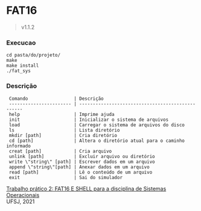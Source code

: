 # FAT16
> v1.1.2 

### Execucao
```
cd pasta/do/projeto/
make
make install
./fat_sys
```
 

### Descrição


     Comando                 | Descrição                                         
     ----------------------- | ------------------------------------------------- 
     help                    | Imprime ajuda                                     
     init                    | Inicializar o sistema de arquivos                 
     load                    | Carregar o sistema de arquivos do disco           
     ls                      | Lista diretório                                   
     mkdir [path]            | Cria diretório                                    
     cd [path]               | Altera o diretório atual para o caminho informado 
     creat [path]            | Cria arquivo                                      
     unlink [path]           | Excluir arquivo ou diretório                      
     write \"string\" [path] | Escrever dados em um arquivo                      
     append \"string\"[path] | Anexar dados em um arquivo                        
     read [path]             | Lê o conteúdo de um arquivo                        
     exit                    | Sai do simulador                                  

    
[Trabalho prático 2: FAT16 E SHELL para a disciplina de Sistemas Operacionais](TP2_SO.pdf)  
UFSJ, 2021
